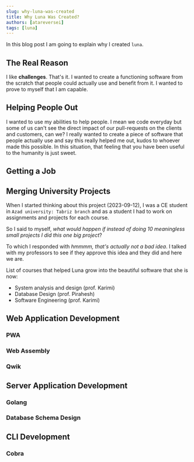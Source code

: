 ```yaml
---
slug: why-luna-was-created
title: Why Luna Was Created?
authors: [atareversei]
tags: [luna]
---
```


In this blog post I am going to explain why I created `luna`.

<!--truncate-->

## The Real Reason

I like **challenges**. That's it. I wanted to create a functioning software from the scratch that people could actually use and benefit from it. I wanted to prove to myself that I am capable.

## Helping People Out

I wanted to use my abilities to help people. I mean we code everyday but some of us can't see the direct impact of our pull-requests on the clients and customers, can we? I really wanted to create a piece of software that people actually use and say this really helped me out, kudos to whoever made this possible. In this situation, that feeling that you have been useful to the humanity is just sweet.

## Getting a Job

## Merging University Projects

When I started thinking about this project (2023-09-12), I was a CE student in `Azad university: Tabriz branch` and as a student I had to work on assignments and projects for each course.

So I said to myself, _what would happen if instead of doing 10 meaningless small projects I did this one big project_?

To which I responded with _hmmmm, that's actually not a bad idea_. I talked with my professors to see if they approve this idea and they did and here we are.

List of courses that helped Luna grow into the beautiful software that she is now:

- System analysis and design (prof. Karimi)
- Database Design (prof. Pirahesh)
- Software Engineering (prof. Karimi)

## Web Application Development

### PWA

### Web Assembly

### Qwik

## Server Application Development

### Golang

### Database Schema Design

## CLI Development

### Cobra
